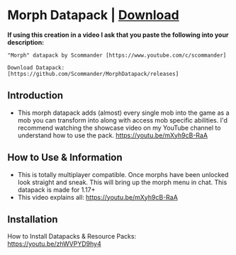 # Morph Datapack | [Download](https://github.com/Scommander/MorphDatapack/releases)

**If using this creation in a video I ask that you paste the following into your description:**

    "Morph" datapack by Scommander [https://www.youtube.com/c/scommander]

    Download Datapack: [https://github.com/Scommander/MorphDatapack/releases]

## Introduction

* This morph datapack adds (almost) every single mob into the game as a mob you can transform into along with access mob specific abilities. I'd recommend watching the showcase video on my YouTube channel to understand how to use the pack. https://youtu.be/mXyh9cB-RaA

## How to Use & Information

* This is totally multiplayer compatible. Once morphs have been unlocked look straight and sneak. This will bring up the morph menu in chat. This datapack is made for 1.17+
* This video explains all: https://youtu.be/mXyh9cB-RaA

## Installation

How to Install Datapacks & Resource Packs: https://youtu.be/zhWVPYD9hy4
